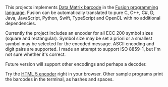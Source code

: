 This projects implements [Data Matrix barcode](http://en.wikipedia.org/wiki/Data_Matrix)
in the [Fusion programming language](https://fusion-lang.org).
Fusion can be automatically translated to pure C, C++, C#, D, Java, JavaScript,
Python, Swift, TypeScript and OpenCL with no additional dependencies.

Currently the project includes an encoder for all ECC 200 symbol sizes (square and rectangular).
Symbol size may be set a priori or a smallest symbol may be selected for the encoded message.
ASCII encoding and digit pairs are supported.
I made an attempt to support ISO 8859-1, but I'm not sure whether it's correct.

Future version will support other encodings and perhaps a decoder.

Try the [HTML 5 encoder](http://pfusik.github.io/datamatrix-fu/html5datamatrix.html) right in your browser.
Other sample programs print the barcodes in the terminal, as hashes and spaces.
